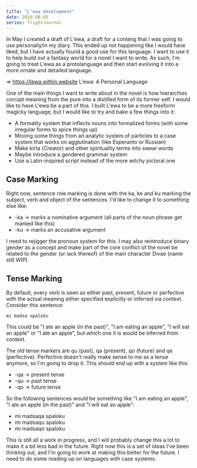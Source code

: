 ```yaml
---
title: "L'ewa development"
date: 2020-08-05
series: flightJournal
---
```


In May I created a draft of L'ewa, a draft for a conlang that I was
going to use personally/in my diary. This ended up not happening like
I would have liked, but I have actually found a good use for this
language. I want to use it to help build out a fantasy world for a
novel I want to write. As such, I'm going to treat L'ewa as a
protolanguage and then start evolving it into a more ornate and
detailed language.

=> https://lewa.within.website L'ewa: A Personal Language

One of the main things I want to write about in the novel is how
hierarchies corrupt meaning from the pure into a distilled form of its
former self. I would like to have L'ewa be a part of this. I built
L'ewa to be a more freeform magicky language, but I would like to try
and bake a few things into it:

* A formality system that inflects nouns into formalized forms (with
  some irregular forms to spice things up)
* Moving some things from an analytic system of particles to a case
  system that works on agglutination (like Esperanto or Russian)
* Make kirta (Creator) and other spirituality terms into swear words
* Maybe introduce a gendered grammar system
* Use a Latin-inspired script instead of the more witchy pictoral one

## Case Marking

Right now, sentence role marking is done with the ka, ke and ku
marking the subject, verb and object of the sentences. I'd like to
change it to something else like:

* -ka -> marks a nominative argument (all parts of the noun phrase get
  marked like this)
* -ku -> marks an accusative argument

I need to rejigger the pronoun system for this. I may also reintroduce
binary gender as a concept and make part of the core conflict of the
novel be related to the gender (or lack thereof) of the main character
Divae (name still WIP).

## Tense Marking

By default, every verb is seen as either past, present, future or
perfective with the actual meaning either specified explicitly or
inferred via context. Consider this sentence:

```
mi madsa spaloku
```

This could be "I ate an apple (in the past)", "I am eating an apple",
"I will eat an apple" or "I ate an apple", but which one it is would
be inferred from context.

The old tense markers are qu (past), qa (present), qo (future) and qe
(perfective). Perfective doesn't really make sense to me as a tense
anymore, so I'm going to drop it. This should end up with a system
like this:

* -qa -> present tense
* -qu -> past tense
* -qo -> future tense

So the following sentences would be something like "I am eating an
apple", "I ate an apple (in the past)" and "I will eat an apple":

* mi madsaqa spaloku
* mi madsaqu spaloku
* mi madsaqo spaloku

This is still all a work in progress, and I will probably change this
a lot to make it a bit less bad in the future. Right now this is a set
of ideas I've been thinking out, and I'm going to work at making this
better for the future. I need to do some reading up on languages with
case systems.
